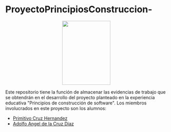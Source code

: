 <h1>ProyectoPrincipiosConstruccion- </h1>

<div class="pull-right"><center><img src="http://colaboracion.uv.mx/afbg-combas/imagenespublicas/Flor1024x768SinFondo.png" width="150" height="200"/></center></div>

Este repositorio tiene la función de almacenar las evidencias de trabajo que se obtendrán en el desarrollo del proyecto planteado en la experiencia educativa "Principios de construcción de software". Los miembros involucrados en este proyecto son los alumnos: 

- [Primitivo Cruz Hernandez](https://github.com/PrimitivoCruzHernandez)
- [Adolfo Angel de la Cruz Diaz](https://github.com/AdolfoA98)  

